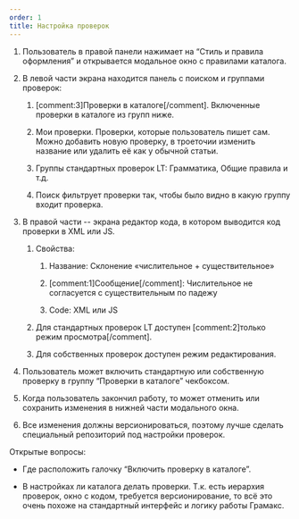 ```yaml
---
order: 1
title: Настройка проверок
---
```


1. Пользователь в правой панели нажимает на “Стиль и правила оформления” и открывается модальное окно с правилами каталога.

2. В левой части экрана находится панель с поиском и группами проверок:

   1. [comment:3]Проверки в каталоге[/comment]. Включенные проверки в каталоге из групп ниже.

   2. Мои проверки. Проверки, которые пользователь пишет сам. Можно добавить новую проверку, в троеточии изменить название или удалить её как у обычной статьи.

   3. Группы стандартных проверок LT: Грамматика, Общие правила и т.д.

   4. Поиск фильтрует проверки так, чтобы было видно в какую группу входит проверка.

3. В правой части -- экрана редактор кода, в котором выводится код проверки в XML или JS.

   1. Свойства:

      1. Название: Склонение «числительное + существительное»

      2. [comment:1]Сообщение[/comment]: Числительное не согласуется с существительным по падежу

      3. Code: XML или JS

   2. Для стандартных проверок LT доступен [comment:2]только режим просмотра[/comment].

   3. Для собственных проверок доступен режим редактирования.

4. Пользователь может включить стандартную или собственную проверку в группу “Проверки в каталоге” чекбоксом.

5. Когда пользователь закончил работу, то может отменить или сохранить изменения в нижней части модального окна.

6. Все изменения должны версионироваться, поэтому лучше сделать специальный репозиторий под настройки проверок.



Открытые вопросы:

-  Где расположить галочку “Включить проверку в каталоге”.

-  В настройках ли каталога делать проверки. Т.к. есть иерархия проверок, окно с кодом, требуется версионирование, то всё это очень похоже на стандартный интерфейс и логику работы Грамакс.